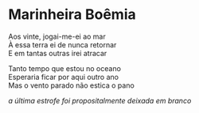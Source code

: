 <!-- pt :: Marinheira Boêmia :: 2025-03-24 21:37:33 -->

# Marinheira Boêmia

Aos vinte, jogai-me-ei ao mar  
À essa terra ei de nunca retornar  
E em tantas outras irei atracar  

Tanto tempo que estou no oceano  
Esperaria ficar por aqui outro ano  
Mas o vento parado não estica o pano  

*a última estrofe foi propositalmente deixada em branco*
